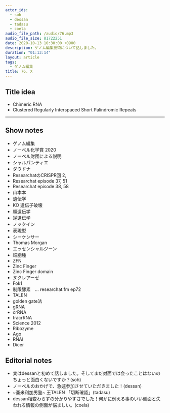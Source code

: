 ```yaml
---
actor_ids:
  - soh
  - dessan
  - tadasu
  - coela
audio_file_path: /audio/76.mp3
audio_file_size: 81722251
date: 2020-10-13 10:30:00 +0900
description: ゲノム編集技術について話しました。
duration: "01:13:14"
layout: article
tags:
  - ゲノム編集
title: 76. X
---
```

## Title idea
- Chimeric RNA
- Clustered Regularly Interspaced Short Palindromic Repeats
---
## Show notes
- ゲノム編集
- ノーベル化学賞 2020
- ノーベル財団による説明
- シャルパンティエ
- ダウドナ
- ResearchatのCRISPR回 2, 
- Researchat episode 37, 51
- Researchat episode  38, 58
- 山本本
- 遺伝学
- KO 遺伝子破壊
- 順遺伝学
- 逆遺伝学
- ノックイン
- 表現型
- シーケンサー
- Thomas Morgan
- エッセンシャルジーン
- 細胞種
- ZFN
- Zinc Finger
- Zinc Finger domain
- ヌクレアーゼ
- Fok1
- 制限酵素　... researchat.fm ep72
- TALEN
- golden gate法
- gRNA
- crRNA
- tracrRNA
- Science 2012
- Ribozyme
- Ago
- RNAI
- Dicer

## Editorial notes
- 実はdessanと初めて話しました。そしてまだ対面では会ったことはないのちょっと面白くないですか？(soh)
- ノーベルのおかげで、急遽参加させていただきました！(dessan)
- \~亜米利加男塾\~ 王TALEN 「切断確認」(tadasu)
- dessan相変わらずの分かりやすさでした！何かに例える事のいい側面と失われる情報の側面が悩ましい。(coela)

